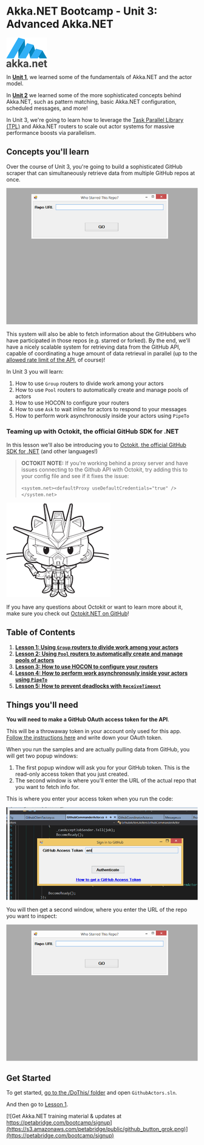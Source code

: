 # Akka.NET Bootcamp - Unit 3: Advanced Akka.NET

![Akka.NET logo](../../images/akka_net_logo.png)

In **[Unit 1](../Unit-1)**, we learned some of the fundamentals of Akka.NET and the actor model.

In **[Unit 2](../Unit-2)** we learned some of the more sophisticated concepts behind Akka.NET, such as pattern matching, basic Akka.NET configuration, scheduled messages, and more!

In Unit 3, we're going to learn how to leverage the [Task Parallel Library (TPL)](https://msdn.microsoft.com/en-us/library/dd537609.aspx) and Akka.NET routers to scale out actor systems for massive performance boosts via parallelism.

## Concepts you'll learn
Over the course of Unit 3, you're going to build a sophisticated GitHub scraper that can simultaneously retrieve data from multiple GitHub repos at once.

![Unit 3 GithubScraper App Live Run](lesson5/images/lesson5-live-run.gif)

This system will also be able to fetch information about the GitHubbers who have participated in those repos (e.g. starred or forked). By the end, we'll have a nicely scalable system for retrieving data from the GitHub API, capable of coordinating a huge amount of data retrieval in parallel (up to the [allowed rate limit of the API](https://developer.github.com/v3/rate_limit/), of course)!

In Unit 3 you will learn:

1. How to use `Group` routers to divide work among your actors
2. How to use `Pool` routers to automatically create and manage pools of actors
3. How to use HOCON to configure your routers
4. How to use `Ask` to wait inline for actors to respond to your messages
5. How to perform work asynchronously inside your actors using `PipeTo`

### Teaming up with Octokit, the official GitHub SDK for .NET
In this lesson we'll also be introducing you to [Octokit, the official GitHub SDK for .NET](http://octokit.github.io/) (and other languages!)

> **OCTOKIT NOTE:** If you're working behind a proxy server and have issues connecting to the Github API with Octokit, try adding this to your config file and see if it fixes the issue:
>
>  `<system.net><defaultProxy useDefaultCredentials="true" /></system.net>`

![Octokit .NET Logo](../../images/gundam-dotnet.png)

If you have any questions about Octokit or want to learn more about it, make sure you check out [Octokit.NET on GitHub](https://github.com/octokit/octokit.net)!

## Table of Contents

1. **[Lesson 1:  Using `Group` routers to divide work among your actors](lesson1/)**
2. **[Lesson 2: Using `Pool` routers to automatically create and manage pools of actors](lesson2/)**
3. **[Lesson 3: How to use HOCON to configure your routers](lesson3/)**
4. **[Lesson 4: How to perform work asynchronously inside your actors using `PipeTo`](lesson4/)**
5. **[Lesson 5: How to prevent deadlocks with `ReceiveTimeout`](lesson5/)**

## Things you'll need
**You will need to make a GitHub OAuth access token for the API**.

This will be a throwaway token in your account only used for this app. [Follow the instructions here](https://help.github.com/articles/creating-an-access-token-for-command-line-use/) and write down your OAuth token.

When you run the samples and are actually pulling data from GitHub, you will get two popup windows:
1. The first popup window will ask you for your GitHub token. This is the read-only access token that you just created.
2. The second window is where you'll enter the URL of the actual repo that you want to fetch info for.

This is where you enter your access token when you run the code:

![Unit 3 GithubScraper App Live Run Token](lesson5/images/enter-access-token.gif)

You will then get a second window, where you enter the URL of the repo you want to inspect:

![Unit 3 GithubScraper App Live Run](lesson5/images/lesson5-live-run.gif)


## Get Started
To get started, [go to the /DoThis/ folder](DoThis/) and open `GithubActors.sln`.

And then go to [Lesson 1](lesson1/).

[![Get Akka.NET training material & updates at https://petabridge.com/bootcamp/signup](https://s3.amazonaws.com/petabridge/public/github_button_grok.png)](https://petabridge.com/bootcamp/signup)
